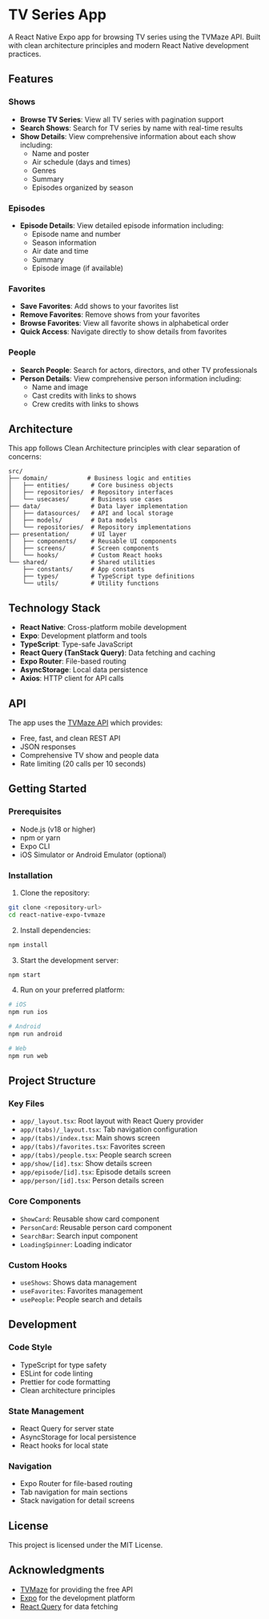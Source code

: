 # TV Series App

A React Native Expo app for browsing TV series using the TVMaze API. Built with clean architecture principles and modern React Native development practices.

## Features

### Shows

- **Browse TV Series**: View all TV series with pagination support
- **Search Shows**: Search for TV series by name with real-time results
- **Show Details**: View comprehensive information about each show including:
  - Name and poster
  - Air schedule (days and times)
  - Genres
  - Summary
  - Episodes organized by season

### Episodes

- **Episode Details**: View detailed episode information including:
  - Episode name and number
  - Season information
  - Air date and time
  - Summary
  - Episode image (if available)

### Favorites

- **Save Favorites**: Add shows to your favorites list
- **Remove Favorites**: Remove shows from your favorites
- **Browse Favorites**: View all favorite shows in alphabetical order
- **Quick Access**: Navigate directly to show details from favorites

### People

- **Search People**: Search for actors, directors, and other TV professionals
- **Person Details**: View comprehensive person information including:
  - Name and image
  - Cast credits with links to shows
  - Crew credits with links to shows

## Architecture

This app follows Clean Architecture principles with clear separation of concerns:

```
src/
├── domain/           # Business logic and entities
│   ├── entities/      # Core business objects
│   ├── repositories/  # Repository interfaces
│   └── usecases/      # Business use cases
├── data/              # Data layer implementation
│   ├── datasources/   # API and local storage
│   ├── models/        # Data models
│   └── repositories/  # Repository implementations
├── presentation/      # UI layer
│   ├── components/    # Reusable UI components
│   ├── screens/       # Screen components
│   └── hooks/         # Custom React hooks
└── shared/            # Shared utilities
    ├── constants/     # App constants
    ├── types/         # TypeScript type definitions
    └── utils/         # Utility functions
```

## Technology Stack

- **React Native**: Cross-platform mobile development
- **Expo**: Development platform and tools
- **TypeScript**: Type-safe JavaScript
- **React Query (TanStack Query)**: Data fetching and caching
- **Expo Router**: File-based routing
- **AsyncStorage**: Local data persistence
- **Axios**: HTTP client for API calls

## API

The app uses the [TVMaze API](https://www.tvmaze.com/api) which provides:

- Free, fast, and clean REST API
- JSON responses
- Comprehensive TV show and people data
- Rate limiting (20 calls per 10 seconds)

## Getting Started

### Prerequisites

- Node.js (v18 or higher)
- npm or yarn
- Expo CLI
- iOS Simulator or Android Emulator (optional)

### Installation

1. Clone the repository:

```bash
git clone <repository-url>
cd react-native-expo-tvmaze
```

2. Install dependencies:

```bash
npm install
```

3. Start the development server:

```bash
npm start
```

4. Run on your preferred platform:

```bash
# iOS
npm run ios

# Android
npm run android

# Web
npm run web
```

## Project Structure

### Key Files

- `app/_layout.tsx`: Root layout with React Query provider
- `app/(tabs)/_layout.tsx`: Tab navigation configuration
- `app/(tabs)/index.tsx`: Main shows screen
- `app/(tabs)/favorites.tsx`: Favorites screen
- `app/(tabs)/people.tsx`: People search screen
- `app/show/[id].tsx`: Show details screen
- `app/episode/[id].tsx`: Episode details screen
- `app/person/[id].tsx`: Person details screen

### Core Components

- `ShowCard`: Reusable show card component
- `PersonCard`: Reusable person card component
- `SearchBar`: Search input component
- `LoadingSpinner`: Loading indicator

### Custom Hooks

- `useShows`: Shows data management
- `useFavorites`: Favorites management
- `usePeople`: People search and details

## Development

### Code Style

- TypeScript for type safety
- ESLint for code linting
- Prettier for code formatting
- Clean architecture principles

### State Management

- React Query for server state
- AsyncStorage for local persistence
- React hooks for local state

### Navigation

- Expo Router for file-based routing
- Tab navigation for main sections
- Stack navigation for detail screens

## License

This project is licensed under the MIT License.

## Acknowledgments

- [TVMaze](https://www.tvmaze.com) for providing the free API
- [Expo](https://expo.dev) for the development platform
- [React Query](https://tanstack.com/query) for data fetching

